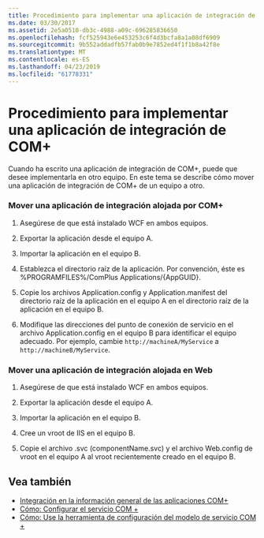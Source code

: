 ```yaml
---
title: Procedimiento para implementar una aplicación de integración de COM+
ms.date: 03/30/2017
ms.assetid: 2e5a0510-db3c-4988-a09c-696285836650
ms.openlocfilehash: fcf525943e6e453253c6f4d3bcfa8a1a08df6909
ms.sourcegitcommit: 9b552addadfb57fab0b9e7852ed4f1f1b8a42f8e
ms.translationtype: MT
ms.contentlocale: es-ES
ms.lasthandoff: 04/23/2019
ms.locfileid: "61778331"
---
```

# <a name="how-to-deploy-a-com-integration-application"></a>Procedimiento para implementar una aplicación de integración de COM+
Cuando ha escrito una aplicación de integración de COM+, puede que desee implementarla en otro equipo. En este tema se describe cómo mover una aplicación de integración de COM+ de un equipo a otro.  
  
### <a name="moving-a-com-hosted-integration-app"></a>Mover una aplicación de integración alojada por COM+  
  
1. Asegúrese de que está instalado WCF en ambos equipos.  
  
2. Exportar la aplicación desde el equipo A.  
  
3. Importar la aplicación en el equipo B.  
  
4. Establezca el directorio raíz de la aplicación. Por convención, éste es %PROGRAMFILES%/ComPlus Applications/{AppGUID}.  
  
5. Copie los archivos Application.config y Application.manifest del directorio raíz de la aplicación en el equipo A en el directorio raíz de la aplicación en el equipo B.  
  
6. Modifique las direcciones del punto de conexión de servicio en el archivo Application.config en el equipo B para identificar el equipo adecuado. Por ejemplo, cambie `http://machineA/MyService` a `http://machineB/MyService`.  
  
### <a name="moving-a-web-hosted-integration-application"></a>Mover una aplicación de integración alojada en Web  
  
1. Asegúrese de que está instalado WCF en ambos equipos.  
  
2. Exportar la aplicación desde el equipo A.  
  
3. Importar la aplicación en el equipo B.  
  
4. Cree un vroot de IIS en el equipo B.  
  
5. Copie el archivo .svc (componentName.svc) y el archivo Web.config de vroot en el equipo A al vroot recientemente creado en el equipo B.  
  
## <a name="see-also"></a>Vea también

- [Integración en la información general de las aplicaciones COM+](../../../../docs/framework/wcf/feature-details/integrating-with-com-plus-applications-overview.md)
- [Cómo: Configurar el servicio COM +](../../../../docs/framework/wcf/feature-details/how-to-configure-com-service-settings.md)
- [Cómo: Use la herramienta de configuración del modelo de servicio COM +](../../../../docs/framework/wcf/feature-details/how-to-use-the-com-service-model-configuration-tool.md)
